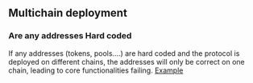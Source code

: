 ## Multichain deployment
### Are any addresses Hard coded
If any addresses (tokens, pools....) are hard coded and the protocol is deployed on different chains, the addresses will only be correct on one chain, leading to core functionalities failing. 
[Example](https://github.com/sherlock-audit/2025-06-notional-exponent-judging/issues/195)